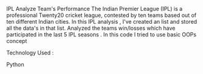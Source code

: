 IPL Analyze Team's Performance
The Indian Premier League (IPL) is a professional Twenty20 cricket league, contested by ten teams based out of ten different Indian cities. In this IPL analysis , I've created an list and stored all the data's in that list. Analyzed the teams win/losses which have participated
in the last 5 IPL seasons . In this code I tried to use basic OOPs concept

Technology Used :

Python
